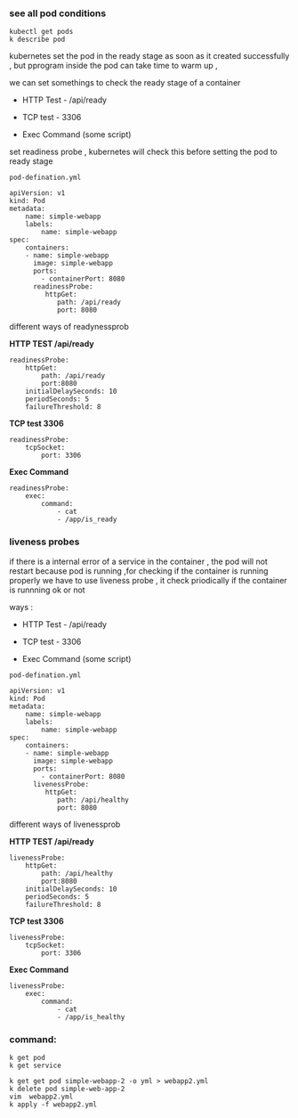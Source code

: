 ### see all pod conditions

```
kubectl get pods 
k describe pod
```

kubernetes set the pod in the ready stage as soon as it created successfully , but pprogram inside the pod can take time to warm up , 

we can set somethings to check the ready stage of a container 

- HTTP Test - /api/ready

- TCP test - 3306 

- Exec Command (some script)

set readiness probe , kubernetes will check this before setting the pod to ready stage 

`pod-defination.yml`

```
apiVersion: v1 
kind: Pod 
metadata:
    name: simple-webapp
    labels:
        name: simple-webapp
spec: 
    containers:
    - name: simple-webapp
      image: simple-webapp
      ports:
        - containerPort: 8080
      readinessProbe:
         httpGet:
            path: /api/ready
            port: 8080

```



different ways of readynessprob

**HTTP TEST /api/ready**

```
readinessProbe:
    httpGet:
        path: /api/ready
        port:8080
    initialDelaySeconds: 10
    periodSeconds: 5
    failureThreshold: 8
```

**TCP test 3306**

```
readinessProbe:
    tcpSocket:
        port: 3306
```

**Exec Command**

```
readinessProbe:
    exec:
        command:
            - cat
            - /app/is_ready
```



### liveness probes

if there is a internal error of a service in the container , the pod will not restart because pod is running ,for checking if the container is running properly we have to use liveness probe , it check priodically if the container is runnning ok or not 

ways : 

- HTTP Test - /api/ready

- TCP test - 3306

- Exec Command (some script)

`pod-defination.yml`

```
apiVersion: v1 
kind: Pod 
metadata:
    name: simple-webapp
    labels:
        name: simple-webapp
spec: 
    containers:
    - name: simple-webapp
      image: simple-webapp
      ports:
        - containerPort: 8080
      livenessProbe:
         httpGet:
            path: /api/healthy
            port: 8080

```









different ways of livenessprob

**HTTP TEST /api/ready**

```
livenessProbe:
    httpGet:
        path: /api/healthy
        port:8080
    initialDelaySeconds: 10
    periodSeconds: 5
    failureThreshold: 8
```

**TCP test 3306**

```
livenessProbe:
    tcpSocket:
        port: 3306
```

**Exec Command**

```
livenessProbe:
    exec:
        command:
            - cat
            - /app/is_healthy
```



### command:

```
k get pod
k get service

k get get pod simple-webapp-2 -o yml > webapp2.yml
k delete pod simple-web-app-2
vim  webapp2.yml
k apply -f webapp2.yml
```





